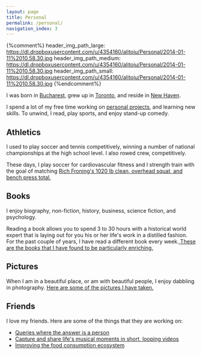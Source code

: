 ```yaml
---
layout: page
title: Personal 
permalink: /personal/
navigation_index: 3
---
```


{%comment%}
header_img_path_large: https://dl.dropboxusercontent.com/u/4354160/alitoiu/Personal/2014-01-11%2010.58.30.jpg
header_img_path_medium: https://dl.dropboxusercontent.com/u/4354160/alitoiu/Personal/2014-01-11%2010.58.30.jpg
header_img_path_small: https://dl.dropboxusercontent.com/u/4354160/alitoiu/Personal/2014-01-11%2010.58.30.jpg
{%endcomment%}

<div class="section">
<p>
I was born in <a href="http://en.wikipedia.org/wiki/Bucharest" target="_blank">Bucharest</a>, grew up in <a href="http://en.wikipedia.org/wiki/Toronto" target="_blank">Toronto</a>, and reside in <a href="http://en.wikipedia.org/wiki/New_Haven,_Connecticut" target="_blank">New Haven</a>. 
</p>
<p>
I spend a lot of my free time working on <a href="/personal_projects">personal projects</a>, and learning new skills. To unwind, I read, play sports, and enjoy stand-up comedy. 
</p>
</div>

## Athletics
<div class="section">

<p>
I used to play soccer and tennis competitively, winning a number of national championships at the high school level. I also rowed crew, competitively. 
</p>

<p>
These days, I play soccer for cardiovascular fitness and I strength train with the goal of matching <a href="https://www.youtube.com/watch?v=0mlkVwZVPN8" target="_blank">Rich Froning's 1020 lb clean, overhead squat, and bench press total.</a>
</p>

</div>

## Books
<div class="section">
<p>I enjoy biography, non-fiction, history, business, science fiction, and psychology.</p>

<p>
Reading a book allows you to spend 3 to 30 hours with a historical world expert that is laying out for you his or her life's work in a distilled fashion. For the past couple of years, I have read a different book every week.<a href="{{site.goodreads_url}}" target="_blank"> These are the books that I have found to be particularly enriching.</a> </p>

</div>

## Pictures

When I am in a beautiful place, or am with beautiful people, I enjoy dabbling in photography. <a href="https://plus.google.com/114623329975040741113/photos" target="_blank">Here are some of the pictures I have taken.</a>

## Friends

I love my friends. Here are some of the things that they are working on:

* <a href="http://volley.works/" target="_blank">Queries where the answer is a person</a>
* <a href="http://www.jamcam.co/" target="_blank">Capture and share life's musical moments in short, looping videos</a>
* <a href="http://jadeproulx.com/" target="_blank">Improving the food consumption ecosystem</a>
